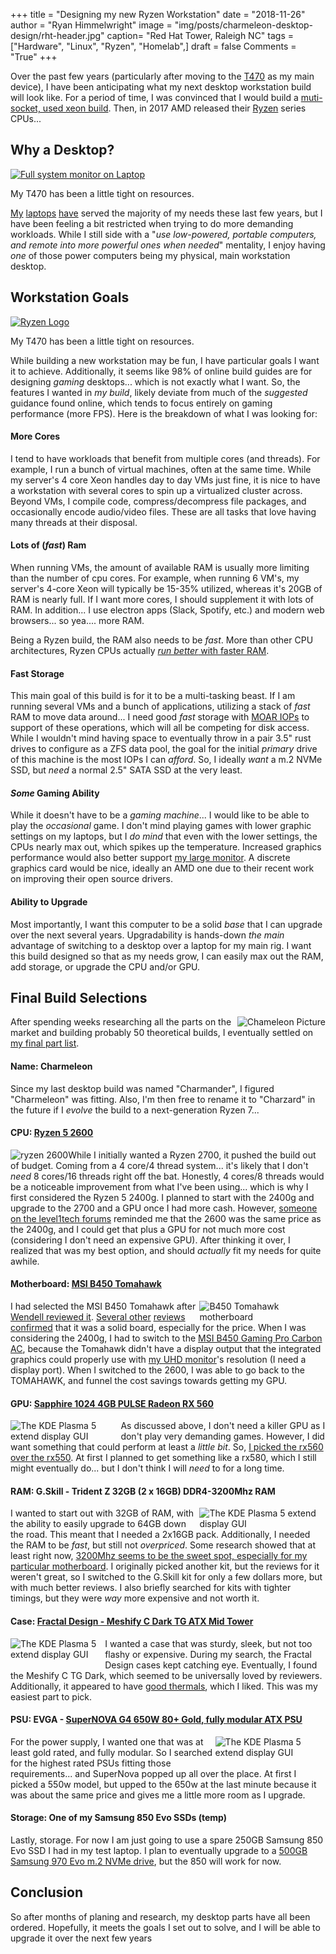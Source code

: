 +++
title  = "Designing my new Ryzen Workstation"
date   = "2018-11-26"
author = "Ryan Himmelwright"
image  = "img/posts/charmeleon-desktop-design/rht-header.jpg"
caption= "Red Hat Tower, Raleigh NC"
tags   = ["Hardware", "Linux", "Ryzen", "Homelab",]
draft  = false
Comments = "True"
+++

Over the past few years (particularly after moving to the [T470](/post/my-t470/)
as my main device), I have been anticipating what my next desktop
workstation build will look like. For a period of time, I was convinced that
I would build a [muti-socket, used xeon
build](https://www.techspot.com/review/1155-affordable-dual-xeon-pc/). Then, in 2017
AMD released their [Ryzen](https://en.wikipedia.org/wiki/Ryzen)
series CPUs...

<!--more-->

## Why a Desktop?

<a href="../../img/posts/chameleon-desktop-design/kadabra-cpu-usage.png"><img alt="Full system monitor on Laptop" src="../../img/posts/charmeleon-desktop-design/kadabra-cpu-usage.png" style="max-width: 100%;"/></a>
<div class="caption">My T470 has been a little tight on resources.</div>

[My](/post/sold-my-bonobo/) [laptops](/post/my-t470/) [have](/post/my-new-used-x230)
served the majority of my needs these last few years, but I have been feeling
a bit restricted when trying to do more demanding workloads.
While I still side with a "*use low-powered, portable computers, and remote
into more powerful ones when needed*" mentality, I enjoy having *one* of those
power computers being my physical, main workstation desktop.

## Workstation Goals

<a href="../../img/posts/chameleon-desktop-design/ryzen-logo.png"><img alt="Ryzen Logo" src="../../img/posts/charmeleon-desktop-design/ryzen-logo.png" style="max-width: 100%;"/></a>
<div class="caption">My T470 has been a little tight on resources.</div>

While building a new workstation may be fun, I have particular goals I want it
to achieve. Additionally, it seems like 98% of online build guides are for
designing *gaming* desktops... which is not exactly what I want. So, the
features I wanted in *my build*, likely deviate from much of the
*suggested* guidance found online, which tends to focus entirely on gaming
performance (more FPS). Here is the breakdown of what I was looking for:

#### More Cores


I tend to have workloads that benefit from multiple cores (and threads). For
example, I run a bunch of virtual machines, often at the same time. While my
server's 4 core Xeon handles day to day VMs just fine, it is nice to have a
workstation with several cores to spin up a virtualized cluster across. Beyond
VMs, I compile code, compress/decompress file packages, and occasionally encode
audio/video files. These are all tasks that love having many threads at their
disposal.

#### Lots of (*fast*) Ram

When running VMs, the amount of available RAM is usually more limiting than the
number of cpu cores. For example, when running 6 VM's, my server's 4-core Xeon
will typically be 15-35% utilized, whereas it's 20GB of RAM is nearly full.  If
I want more cores, I should supplement it with lots of RAM. In addition... I
use electron apps (Slack, Spotify,  etc.) and modern web browsers... so yea.... more RAM.

Being a Ryzen build, the RAM also needs to be *fast*.  More than other CPU
architectures, Ryzen CPUs actually [*run better* with faster
RAM](https://www.youtube.com/watch?v=g0SDr3EHHmY).

#### Fast Storage

This main goal of this build is for it to be a multi-tasking beast. If I am
running several VMs and a bunch of applications, utilizing a stack of *fast* RAM
to move data around... I need good *fast* storage with [MOAR
IOPs](https://www.youtube.com/watch?v=Bh_f0uof7Jw&feature=youtu.be&t=359) to
support of these operations, which will all be competing for disk access. While I
wouldn't mind having space to eventually throw in a pair 3.5" rust drives to configure as a
ZFS data pool, the goal for the initial *primary* drive of this
machine is the most IOPs I can *afford*. So, I ideally *want* a m.2 NVMe SSD,
but *need* a normal 2.5" SATA SSD at the very least.

#### *Some* Gaming Ability

While it doesn't have to be a *gaming machine*... I would like to be able to
play the *occasional* game. I don't mind playing games with lower graphic
settings on my laptops, but I *do mind* that even with the lower settings, the
CPUs nearly max out, which spikes up the temperature.
Increased graphics performance would also better support [my large
monitor](/post/new-lgud4379b/).  A discrete graphics card would be nice, ideally
an AMD one due to their recent work on improving their open source drivers.

#### Ability to Upgrade

Most importantly, I want this computer to be a solid *base* that I can upgrade
over the next several years. Upgradability is hands-down *the main* advantage
of switching to a desktop over a laptop for my main rig. I want this build
designed so that as my needs grow, I can easily max out the RAM, add storage,
or upgrade the CPU and/or GPU.

## Final Build Selections

<a href="../../img/posts/chameleon-desktop-design/charmeleon.png"><img alt="Chameleon Picture" src="../../img/posts/charmeleon-desktop-design/charmeleon.png" style="max-width: 40%; float: right;"/></a>

After spending weeks researching all the parts on the market and building
probably 50 theoretical builds, I eventually settled on [my final part list](https://pcpartpicker.com/user/himmelwr/saved/#view=MhbcYJ).

#### Name: Charmeleon


Since my last desktop build was named "Charmander", I figured "Charmeleon" was
fitting. Also, I'm then free to rename it to "Charzard" in the future if I *evolve*
the build to a next-generation Ryzen 7...

#### CPU: [Ryzen 5 2600](https://en.wikichip.org/wiki/amd/ryzen_5/2600)

<a href="../../img/posts/chameleon-desktop-design/ryzen2600.jpg"><img alt="ryzen 2600" src="../../img/posts/charmeleon-desktop-design/ryzen2600.jpg" style="max-width: 40%; float: left;"/></a>

While I initially wanted a Ryzen 2700, it pushed the build out of budget.
Coming from a 4 core/4 thread system... it's likely that I don't *need* 8
cores/16 threads right off the bat. Honestly, 4 cores/8 threads would be a
noticeable improvement from what I've been using... which is why I first
considered the Ryzen 5 2400g. I planned to start with the 2400g and upgrade to
the 2700 and a GPU once I had more cash. However, [someone on the level1tech
forums](https://forum.level1techs.com/t/finalizing-an-upgradable-ryzen-linux-build/134670/2)
reminded me that the 2600 was the same price as the 2400g, and I could get that
plus a GPU for not much more cost (considering I don't need an expensive GPU).
After thinking it over, I realized that was my best option, and should
*actually* fit my needs for quite awhile.

#### Motherboard: [MSI B450 Tomahawk](https://www.msi.com/Motherboard/B450-TOMAHAWK)

<a href="../../img/posts/chameleon-desktop-design/tomahawk.jpg"><img alt="B450 Tomahawk motherboard" src="../../img/posts/charmeleon-desktop-design/tomahawk.jpg" style="max-width: 40%; float: right;"/></a>

I had selected the MSI B450 Tomahawk after [Wendell reviewed
it](https://www.youtube.com/watch?v=lxtrHDJUMt4). [Several
other](https://www.youtube.com/watch?v=MWGzmbbimPw&feature=youtu.be&t=145) [reviews
confirmed](https://www.youtube.com/watch?v=MMJoLyrWa7E&feature=youtu.be&t=1260) that it was a solid board, especially for the price. When I was
considering the 2400g, I had to switch to the [MSI B450 Gaming Pro Carbon
AC](https://www.newegg.com/Product/Product.aspx?Item=N82E16813144188), because
the Tomahawk didn't have a display output that the integrated graphics could
properly use with [my UHD monitor](/post/new-lgud4379b/)'s resolution (I need a
display port). When I switched to the 2600, I was able to go back to the
TOMAHAWK, and funnel the cost savings towards getting my GPU.

#### GPU: [Sapphire 1024 4GB PULSE Radeon RX 560](http://www.sapphiretech.com/productdetial.asp?pid=3ECEAD87-2972-477A-A3BE-480194D9FD6E&lang=eng)

<a href="../../img/posts/chameleon-desktop-design/rx560.png"><img alt="The KDE Plasma 5 extend display GUI" src="../../img/posts/charmeleon-desktop-design/rx560.png" style="max-width: 35%; float: left;"/></a>

As discussed above, I don't need a killer GPU as I don't play very demanding
games. However, I did want something that could perform at least a *little
bit*. So, [I picked the rx560 over the
rx550](https://www.youtube.com/watch?v=237L9UGQtGk&t=422s). At first I planned
to get something like a rx580, which I still might eventually do... but
I don't think I will *need* to for a long time.

#### RAM: G.Skill - Trident Z 32GB (2 x 16GB) DDR4-3200Mhz RAM

<a href="../../img/posts/chameleon-desktop-design/ram.png"><img alt="The KDE Plasma 5 extend display GUI" src="../../img/posts/charmeleon-desktop-design/ram.png" style="max-width: 40%; float: right;"/></a>

I wanted to start out with 32GB of RAM, with the ability to easily upgrade to
64GB down the road. This meant that I needed a 2x16GB pack. Additionally, I
needed the RAM to be *fast*, but still not *overpriced*. Some research showed
that at least right now, [3200Mhz seems to be the sweet spot, especially for my
particular motherboard](https://youtu.be/lxtrHDJUMt4?t=752). I originally
picked another kit, but the reviews for it weren't great, so I switched to the
G.Skill kit for only a few dollars more, but with much better reviews. I also
briefly searched for kits with tighter timings, but they were *way* more expensive and not worth it.

#### Case: [Fractal Design - Meshify C Dark TG ATX Mid Tower](https://www.fractal-design.com/home/product/cases/meshify/meshify-c)

<a href="../../img/posts/chameleon-desktop-design/meshifyc.png"><img alt="The KDE Plasma 5 extend display GUI" src="../../img/posts/charmeleon-desktop-design/meshifyc.png" style="max-width: 30%; float: left; margin-bottom: 10px;"/></a>

I wanted a case that was sturdy, sleek, but not too flashy or expensive. During my
search, the Fractal Design cases kept catching eye. Eventually, I found the
Meshify C TG Dark, which seemed to be universally loved by reviewers. Additionally,
it appeared to have [good
thermals](https://www.fractal-design.com/home/product/cases/meshify/meshify-c),
which I liked. This was my easiest part to pick.

#### PSU: EVGA - [SuperNOVA G4 650W 80+ Gold, fully modular ATX PSU](https://www.evga.com/products/product.aspx?pn=120-g1-0650-xr)

<a href="../../img/posts/chameleon-desktop-design/psu.png"><img alt="The KDE Plasma 5 extend display GUI" src="../../img/posts/charmeleon-desktop-design/psu.png" style="max-width: 35%; float: right; margin-bottom: 10px;"/></a>

For the power supply, I wanted one that was at least gold rated, and fully
modular. So I searched for the highest rated PSUs fitting those requirements...
and SuperNova popped up all over the place. At first I picked a 550w model, but
upped to the 650w at the last minute because it was about the same price and
gives me a little more room as I upgrade.

#### Storage: One of my Samsung 850 Evo SSDs (temp)


Lastly, storage. For now I am just going to use a spare 250GB Samsung 850 Evo SSD
I had in my test laptop. I plan to eventually upgrade to a [500GB Samsung 970 Evo
m.2 NVMe
drive](https://www.samsung.com/semiconductor/minisite/ssd/product/consumer/970evo/),
but the 850 will work for now.

## Conclusion

So after months of planing and research, my desktop parts have all been
ordered. Hopefully, it meets the goals I set out to solve, and I will be able
to upgrade it over the next few years
